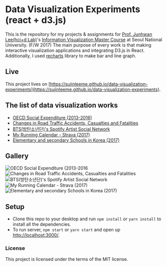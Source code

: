 # Data Visualization Experiments (react + d3.js)
This is the repository for my projects & assignments for [Prof. Junhwan Lee(hci+d Lab)](http://hcid.snu.ac.kr/peo%20vple/)'s [Information Visualization Master Course](http://hcid.snu.ac.kr/courses/infovis2017/) at Seoul National University. (F/W 2017) The main purpose of every work is that making interactive visualization applications and integrating D3.js in React. Additionally, I used [recharts](http://recharts.org/#/en-US/api) library to make bar and line graph.

## Live
This project lives on [https://sujinleeme.github.io/data-visualization-experiments](https://sujinleeme.github.io/data-visualization-experiments).

## The list of data visualization works
*  [OECD Social Expenditure (2013-2016)](https://sujinleeme.github.io/data-visualization-experiments/#/01)
*  [Changes in Road Traffic Accidents, Casualties and Fatalities](https://sujinleeme.github.io/data-visualization-experiments/#/02)
*  [BTS(방탄소년단)'s Spotify Artist Social Network](https://sujinleeme.github.io/data-visualization-experiments/#/03)
*  [My Running Calendar - Strava (2017)](https://sujinleeme.github.io/data-visualization-experiments/#/04)
*  [Elementary and secondary Schools in Korea (2017)](https://sujinleeme.github.io/data-visualization-experiments/#/05)

## Gallery
![OECD Social Expenditure (2013-2016](https://github.com/sujinleeme/data-visualization-experiments/blob/master/gallery/1.png)
![Changes in Road Traffic Accidents, Casualties and Fatalities](https://github.com/sujinleeme/data-visualization-experiments/blob/master/gallery/2.png)
![BTS(방탄소년단)'s Spotify Artist Social Network](https://github.com/sujinleeme/data-visualization-experiments/blob/master/gallery/3.png)
![My Running Calendar - Strava (2017)](https://github.com/sujinleeme/data-visualization-experiments/blob/master/gallery/4.png)
![Elementary and secondary Schools in Korea (2017)](https://github.com/sujinleeme/data-visualization-experiments/blob/master/gallery/5.png)

## Setup
* Clone this repo to your desktop and run `npm install` or `yarn install` to install all the dependencies. 
* To run server, `npm start` or `yarn start` and open up [http://localhost:3000/](http://localhost:3000/).

### License
This project is licensed under the terms of the MIT license.


